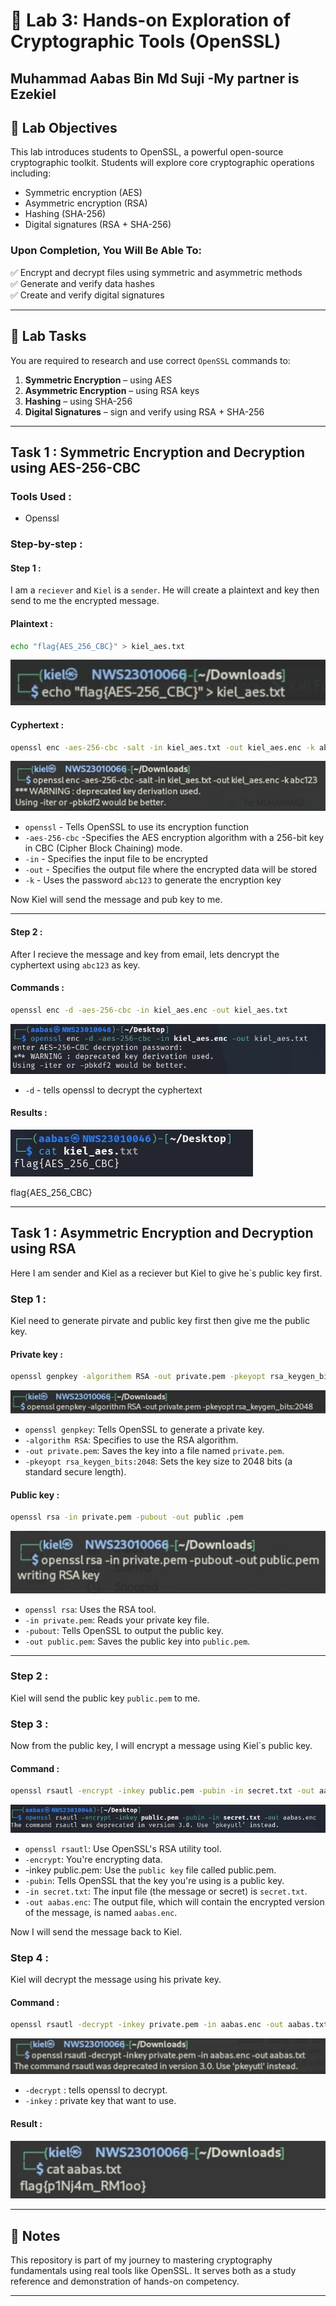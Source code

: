 # 🔐 Lab 3: Hands-on Exploration of Cryptographic Tools (OpenSSL)

Muhammad Aabas Bin Md Suji
-My partner is Ezekiel
---

## 🧠 Lab Objectives

This lab introduces students to OpenSSL, a powerful open-source cryptographic toolkit. Students will explore core cryptographic operations including:

- Symmetric encryption (AES)
- Asymmetric encryption (RSA)
- Hashing (SHA-256)
- Digital signatures (RSA + SHA-256)

### Upon Completion, You Will Be Able To:

✅ Encrypt and decrypt files using symmetric and asymmetric methods  
✅ Generate and verify data hashes  
✅ Create and verify digital signatures

---

## 🧩 Lab Tasks

You are required to research and use correct `OpenSSL` commands to:

1. **Symmetric Encryption** – using AES
2. **Asymmetric Encryption** – using RSA keys
3. **Hashing** – using SHA-256
4. **Digital Signatures** – sign and verify using RSA + SHA-256

---

## Task 1 : Symmetric Encryption and Decryption using AES-256-CBC

### Tools Used :
- Openssl

### Step-by-step :

#### Step 1 :
I am a `reciever` and `Kiel` is a `sender`. He will create a plaintext and key then send to me the encrypted message.

#### Plaintext :
```bash
echo "flag{AES_256_CBC}" > kiel_aes.txt
```
![aes_p](screenshot/aes_ss/rsa_ss/plaintext.png)

#### Cyphertext :
```bash
openssl enc -aes-256-cbc -salt -in kiel_aes.txt -out kiel_aes.enc -k abc123
```
![aes_e](screenshot/aes_ss/rsa_ss/encrypt.png)

- `openssl` - Tells OpenSSL to use its encryption function
- `-aes-256-cbc` -Specifies the AES encryption algorithm with a 256-bit key in CBC (Cipher Block Chaining) mode.
- `-in` - Specifies the input file to be encrypted
- `-out` - Specifies the output file where the encrypted data will be stored
- `-k` - Uses the password `abc123` to generate the encryption key

Now Kiel will send the message and pub key to me.

---

#### Step 2 :
After I recieve the message and key from email, lets dencrypt the cyphertext using `abc123` as key.

#### Commands :
```bash
openssl enc -d -aes-256-cbc -in kiel_aes.enc -out kiel_aes.txt 
```
![aes_d](screenshot/aes_ss/rsa_ss/aes_d.jpg)

- `-d` - tells openssl to decrypt the cyphertext

#### Results :
![aes_r](screenshot/aes_ss/rsa_ss/aes_r.jpg)

flag{AES_256_CBC}

---

## Task 1 : Asymmetric Encryption and Decryption using RSA

Here I am sender and Kiel as a reciever but Kiel to give he`s public key first.

### Step 1 :
Kiel need to generate pirvate and public key first then give me the public key.

#### Private key :
```bash
openssl genpkey -algorithem RSA -out private.pem -pkeyopt rsa_keygen_bits:2048
```

![rsa_prk](screenshot/aes_ss/rsa_ss/rsa_prk.png)

- `openssl genpkey`: Tells OpenSSL to generate a private key.
- `-algorithm RSA`: Specifies to use the RSA algorithm.
- `-out private.pem`: Saves the key into a file named `private.pem`.
- `-pkeyopt rsa_keygen_bits:2048`: Sets the key size to 2048 bits (a standard secure length).

#### Public key :
```bash
openssl rsa -in private.pem -pubout -out public .pem
```

![rsa_pbk](screenshot/aes_ss/rsa_ss/rsa_pbk.png)

- `openssl rsa`: Uses the RSA tool.
- `-in private.pem`: Reads your private key file.
- `-pubout`: Tells OpenSSL to output the public key.
- `-out public.pem`: Saves the public key into `public.pem`.

---

### Step 2 :
Kiel will send the public key `public.pem` to me.

### Step 3 :

Now from the public key, I will encrypt a message using Kiel`s public key.

#### Command :
```bash
openssl rsautl -encrypt -inkey public.pem -pubin -in secret.txt -out aabas.enc 
```
![rsa_e](screenshot/aes_ss/rsa_ss/rsa_e.jpg)

- `openssl rsautl`: Use OpenSSL's RSA utility tool.
- `-encrypt`: You're encrypting data.
- -inkey public.pem: Use the `public key` file called public.pem.
- `-pubin`: Tells OpenSSL that the key you're using is a public key.
- `-in secret.txt`: The input file (the message or secret) is `secret.txt`.
- `-out aabas.enc`: The output file, which will contain the encrypted version of the message, is named `aabas.enc`.


Now I will send the message back to Kiel.

### Step 4 :
Kiel will decrypt the message using his private key.

#### Command :
```bash
openssl rsautl -decrypt -inkey private.pem -in aabas.enc -out aabas.txt
```
![rsa_d](screenshot/aes_ss/rsa_ss/rsa_d.png)

- `-decrypt` : tells openssl to decrypt.
- `-inkey` : private key that want to use.

#### Result :
![rsa_r](screenshot/aes_ss/rsa_ss/rsa_r.png)

---

## 📌 Notes

This repository is part of my journey to mastering cryptography fundamentals using real tools like OpenSSL. It serves both as a study reference and demonstration of hands-on competency.

---

